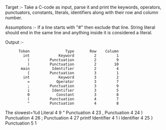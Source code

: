 Target :- Take a C-code as input, parse it and print the keywords, operators, punctuators, constants, literals, identifiers along with their row and column number.

Assumptions :- If a line starts with "#" then exclude that line.
	      String literal should end in the same line and anything inside it is considered a literal.

Output :-

          Token                Type       Row    Column
            int             Keyword         2         1
              (         Punctuation         2         9
              )         Punctuation         2        10
           main          Identifier         2         4
              {         Punctuation         3         1
            int             Keyword         3         2
              =            Operator         3         7
              ;         Punctuation         3         9
              i          Identifier         3         5
              0            Constant         3         8
              (         Punctuation         4         7
              "         Punctuation         4         8
 The slowest=%d             Literal         4         9
              "         Punctuation         4        23
              ,         Punctuation         4        24
              )         Punctuation         4        26
              ;         Punctuation         4        27
         printf          Identifier         4         1
              i          Identifier         4        25
              }         Punctuation         5         1
